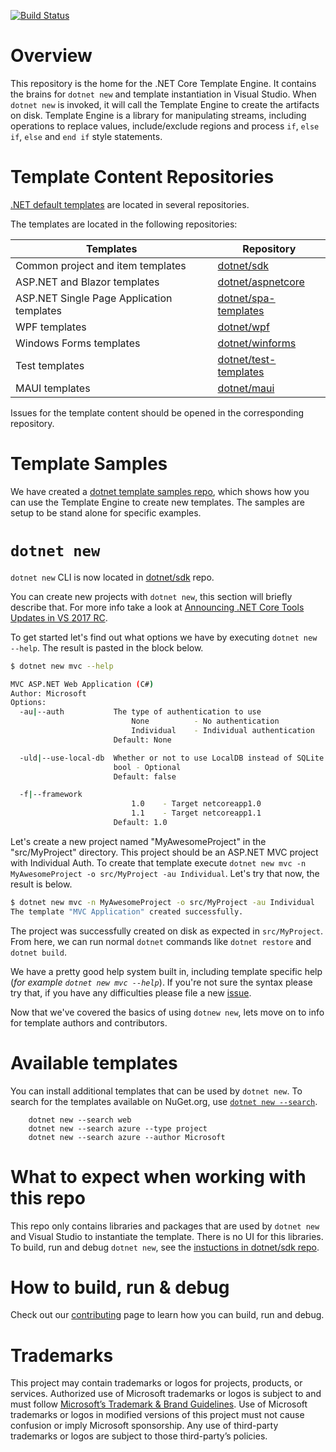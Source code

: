[![Build Status](https://dev.azure.com/dnceng/public/_apis/build/status/dotnet/templating/templating-ci?branchName=main)](https://dev.azure.com/dnceng/public/_build/latest?definitionId=302&branchName=main) 

# Overview

This repository is the home for the .NET Core Template Engine. It contains the brains for `dotnet new` and template instantiation in Visual Studio.
When `dotnet new` is invoked, it will call the Template Engine to create the artifacts on disk.
Template Engine is a library for manipulating streams, including operations to replace values, include/exclude 
regions and process `if`, `else if`, `else` and `end if` style statements.

# Template Content Repositories

[.NET default templates](https://docs.microsoft.com/en-us/dotnet/core/tools/dotnet-new-sdk-templates) are located in several repositories.

The templates are located in the following repositories:

| Templates | Repository |
|---|---|
|Common project and item templates|[dotnet/sdk](https://github.com/dotnet/sdk)|
|ASP.NET and Blazor templates|[dotnet/aspnetcore](https://github.com/dotnet/aspnetcore)|
|ASP.NET Single Page Application templates| [dotnet/spa-templates](https://github.com/dotnet/spa-templates)|
|WPF templates|[dotnet/wpf](https://github.com/dotnet/wpf)|
|Windows Forms templates|[dotnet/winforms](https://github.com/dotnet/winforms)|
|Test templates|[dotnet/test-templates](https://github.com/dotnet/test-templates)|
|MAUI templates|[dotnet/maui](https://github.com/dotnet/maui)|

Issues for the template content should be opened in the corresponding repository.

# Template Samples

We have created a [dotnet template samples repo](https://github.com/dotnet/dotnet-template-samples), which shows how you can use
the Template Engine to create new templates. The samples are setup to be stand alone for specific examples. 

# `dotnet new`

`dotnet new` CLI is now located in [dotnet/sdk](https://github.com/dotnet/sdk/tree/main/src/Cli/Microsoft.TemplateEngine.Cli) repo.

You can create new projects with `dotnet new`, this section will briefly describe that. For more info take a look at
[Announcing .NET Core Tools Updates in VS 2017 RC](https://blogs.msdn.microsoft.com/dotnet/2017/02/07/announcing-net-core-tools-updates-in-vs-2017-rc/).

To get started let's find out what options we have by executing `dotnet new --help`. The result is pasted in the block below.

```bash
$ dotnet new mvc --help

MVC ASP.NET Web Application (C#)
Author: Microsoft
Options:
  -au|--auth           The type of authentication to use
                           None          - No authentication
                           Individual    - Individual authentication
                       Default: None

  -uld|--use-local-db  Whether or not to use LocalDB instead of SQLite
                       bool - Optional
                       Default: false

  -f|--framework
                           1.0    - Target netcoreapp1.0
                           1.1    - Target netcoreapp1.1
                       Default: 1.0
```

Let's create a new project named "MyAwesomeProject" in the "src/MyProject" directory. This project should be an ASP.NET MVC project with Individual Auth. To create that template
execute `dotnet new mvc -n MyAwesomeProject -o src/MyProject -au Individual`. Let's try that now, the result is below.

```bash
$ dotnet new mvc -n MyAwesomeProject -o src/MyProject -au Individual
The template "MVC Application" created successfully.
```

The project was successfully created on disk as expected in `src/MyProject`. From here, we can run normal `dotnet` commands like `dotnet restore` and `dotnet build`.

We have a pretty good help system built in, including template specific help (_for example `dotnet new mvc --help`_). If you're not sure the syntax please try that,
if you have any difficulties please file a new [issue](https://github.com/dotnet/templating/issues/new).

Now that we've covered the basics of using `dotnew new`, lets move on to info for template authors and contributors.

# Available templates

You can install additional templates that can be used by `dotnet new`. 
To search for the templates available on NuGet.org, use [`dotnet new --search`](https://docs.microsoft.com/en-us/dotnet/core/tools/dotnet-new-search).
```
    dotnet new --search web
    dotnet new --search azure --type project
    dotnet new --search azure --author Microsoft
```

# What to expect when working with this repo

This repo only contains libraries and packages that are used by `dotnet new` and Visual Studio to instantiate the template. There is no UI for this libraries. 
To build, run and debug `dotnet new`, see the [instuctions in dotnet/sdk repo](https://github.com/dotnet/sdk#how-do-i-build-the-sdk).

# How to build, run & debug

Check out our [contributing](docs/Contributing.md) page to learn how you can build, run and debug.

# Trademarks
This project may contain trademarks or logos for projects, products, or services. Authorized use of Microsoft trademarks or logos is subject to and must follow [Microsoft’s Trademark & Brand Guidelines](https://www.microsoft.com/en-us/legal/intellectualproperty/trademarks). Use of Microsoft trademarks or logos in modified versions of this project must not cause confusion or imply Microsoft sponsorship. Any use of third-party trademarks or logos are subject to those third-party’s policies.

